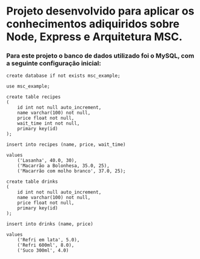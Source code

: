 # Projeto desenvolvido para aplicar os conhecimentos adiquiridos sobre Node, Express e Arquitetura MSC.

###   Para este projeto o banco de dados utilizado foi o MySQL, com a seguinte configuração inicial:

```
create database if not exists msc_example;

use msc_example;

create table recipes
(
    id int not null auto_increment,
    name varchar(100) not null,
    price float not null,
    wait_time int not null,
    primary key(id)
);

insert into recipes (name, price, wait_time)

values
	('Lasanha', 40.0, 30),
    ('Macarrão a Bolonhesa, 35.0, 25),
    ('Macarrão com molho branco', 37.0, 25);

create table drinks
(
    id int not null auto_increment,
    name varchar(100) not null,
    price float not null,
    primary key(id)
);

insert into drinks (name, price)

values
    ('Refri em lata', 5.0),
    ('Refri 600ml', 8.0),
    ('Suco 300ml', 4.0)
```